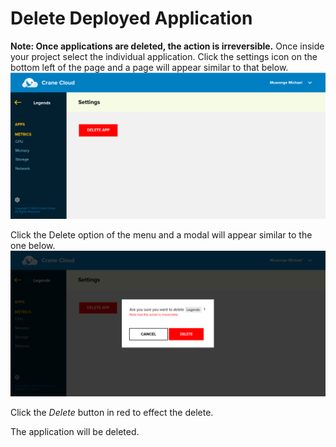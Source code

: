 # Delete Deployed Application
**Note: Once applications are deleted, the action is irreversible.**
Once inside your project select the individual application. Click the settings icon on the bottom left of the page and a page will appear similar to that below.
![](../img/deleteapp.png)

Click the Delete option of the menu and a modal will appear similar to the one below.
![](../img/confirmDelete.png)

Click the *Delete* button in red to effect the delete.

The application will be deleted.